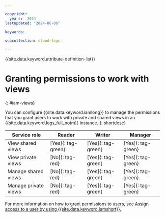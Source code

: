 ```yaml
---

copyright:
  years:  2024
lastupdated: "2024-06-06"

keywords:

subcollection: cloud-logs

---
```


{{site.data.keyword.attribute-definition-list}}

# Granting permissions to work with views
{: #iam-views}

You can configure {{site.data.keyword.iamlong}} to manage the permissions that you grant users to work with private and shared views in an {{site.data.keyword.logs_full_notm}} instance.
{: shortdesc}

| Service role         | Reader             | Writer              | Manager             |
|----------------------|--------------------|---------------------|---------------------|
| View shared views    | [Yes]{: tag-green} | [Yes]{: tag-green}  | [Yes]{: tag-green}  |
| View private views   | [No]{: tag-red}    | [Yes]{: tag-green}  | [Yes]{: tag-green}  |
| Manage shared views  | [No]{: tag-red}    | [Yes]{: tag-green}  | [Yes]{: tag-green}  |
| Manage private views | [No]{: tag-red}    | [Yes]{: tag-green}  | [Yes]{: tag-green}  |


For more information on how to grant permissions to users, see [Assign access to a user by using {{site.data.keyword.iamshort}}.](/docs/account?topic=account-cloudaccess)
